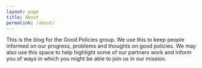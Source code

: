 ```yaml
---
layout: page
title: About
permalink: /about/
---
```


This is the blog for the Good Policies group. We use this to keep people informed on our progress, problems and thoughts on good policies. We may also use this space to help highlight some of our partners work and inform you of ways in which you might be able to join us in our mission.

<!-- This is the base Jekyll theme. You can find out more info about customizing your Jekyll theme, as well as basic Jekyll usage documentation at [jekyllrb.com](https://jekyllrb.com/)

You can find the source code for Minima at GitHub:
[jekyll][jekyll-organization] /
[minima](https://github.com/jekyll/minima)

You can find the source code for Jekyll at GitHub:
[jekyll][jekyll-organization] /
[jekyll](https://github.com/jekyll/jekyll)


[jekyll-organization]: https://github.com/jekyll -->
